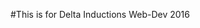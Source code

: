 #This is for Delta Inductions Web-Dev 2016
<!---
[//]: > Hello!!!

[//]:## Introduction
[//]:I am Anirudh Swaminathan, **first year**, Chemical Engineering department, NIT Trichy. :smiley:


 [//]:> This will be a section.

[//]:### Task 1

[//]:#### Category : Git
[//]:You may learn about Git from [Atlassian](https://www.atlassian.com/git/tutorials/)

[//]:######Difficulty: Super Easy
[//]:- [x] Create a branch with name as `<username>/wip` in this repository.
[//]:- [ ] Read about markdowns.
-->
